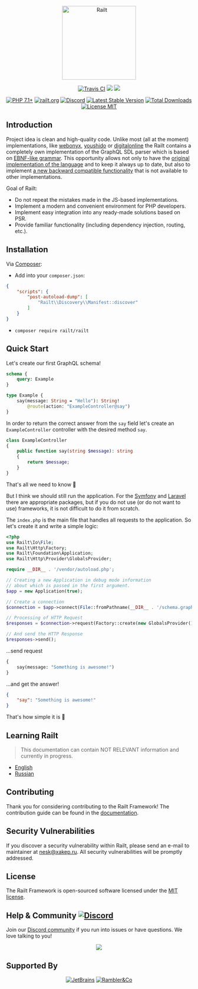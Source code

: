 <p align="center">
    <a href="https://railt.org"><img src="https://railt.org/images/logo-dark.svg" width="200" alt="Railt" /></a>
</p>
<p align="center">
    <a href="https://travis-ci.org/railt/railt"><img src="https://travis-ci.org/railt/railt.svg?branch=1.4.x" alt="Travis CI" /></a>
    <a href="https://codeclimate.com/github/railt/railt/test_coverage"><img src="https://api.codeclimate.com/v1/badges/07b06e5fc97ecbfaafb6/test_coverage" /></a>
    <a href="https://codeclimate.com/github/railt/railt/maintainability"><img src="https://api.codeclimate.com/v1/badges/07b06e5fc97ecbfaafb6/maintainability" /></a>
</p>
<p align="center">
    <a href="https://packagist.org/packages/railt/railt"><img src="https://img.shields.io/badge/PHP-7.1+-6f4ca5.svg" alt="PHP 7.1+"></a>
    <a href="https://railt.org"><img src="https://img.shields.io/badge/official-site-6f4ca5.svg" alt="railt.org"></a>
    <a href="https://discord.gg/ND7SpD4"><img src="https://img.shields.io/badge/discord-chat-6f4ca5.svg" alt="Discord"></a>
    <a href="https://packagist.org/packages/railt/railt"><img src="https://poser.pugx.org/railt/railt/version" alt="Latest Stable Version"></a>
    <a href="https://packagist.org/packages/railt/railt"><img src="https://poser.pugx.org/railt/railt/downloads" alt="Total Downloads"></a>
    <a href="https://raw.githubusercontent.com/railt/railt/1.4.x/LICENSE.md"><img src="https://poser.pugx.org/railt/railt/license" alt="License MIT"></a>
</p>

## Introduction

Project idea is clean and high-quality code.
Unlike most (all at the moment) implementations, like [webonyx](https://github.com/webonyx/graphql-php), 
[youshido](https://github.com/youshido-php/GraphQL) or [digitalonline](https://github.com/digiaonline/graphql-php) 
the Railt contains a completely own implementation of the GraphQL SDL parser 
which is based on [EBNF-like grammar](https://github.com/railt/railt/tree/1.4.x/resources/graphql). This opportunity 
allows not only to have the [original implementation of the language](https://facebook.github.io/graphql/draft/) and to 
keep it always up to date, but also to implement [a new backward compatible 
functionality](https://github.com/railt/railt/projects/1) that is not available 
to other implementations.

Goal of Railt:
- Do not repeat the mistakes made in the JS-based implementations.
- Implement a modern and convenient environment for PHP developers.
- Implement easy integration into any ready-made solutions based on PSR.
- Provide familiar functionality (including dependency injection, routing, etc.).

## Installation

Via [Composer](https://getcomposer.org/):

- Add into your `composer.json`:
```json
{
    "scripts": {
        "post-autoload-dump": [
            "Railt\\Discovery\\Manifest::discover"
        ]
    }
}
```

- `composer require railt/railt`

## Quick Start

Let's create our first GraphQL schema!

```graphql
schema {
    query: Example
}

type Example {
    say(message: String = "Hello"): String! 
        @route(action: "ExampleController@say")
}
```

In order to return the correct answer from the `say` field let's create an 
`ExampleController` controller with the desired method `say`.

```php
class ExampleController
{
    public function say(string $message): string
    {
        return $message;
    }
}
```

That's all we need to know 🚀

But I think we should still run the application. For the [Symfony](https://github.com/railt/symfony-bundle) 
and [Laravel](https://github.com/railt/laravel-provider) there are appropriate 
packages, but if you do not use (or do not want to use) frameworks, it is not 
difficult to do it from scratch.

The `index.php` is the main file that handles all requests to the application. 
So let's create it and write a simple logic:

```php
<?php
use Railt\Io\File;
use Railt\Http\Factory;
use Railt\Foundation\Application;
use Railt\Http\Provider\GlobalsProvider;

require __DIR__ . '/vendor/autoload.php';

// Creating a new Application in debug mode information
// about which is passed in the first argument.
$app = new Application(true);

// Create a connection
$connection = $app->connect(File::fromPathname(__DIR__ . '/schema.graphqls'));

// Processing of HTTP Request
$responses = $connection->request(Factory::create(new GlobalsProvider()));

// And send the HTTP Response
$responses->send();
```

...send request

```graphql
{
    say(message: "Something is awesome!")
}
```

...and get the answer!

```json
{
    "say": "Something is awesome!"
}
```

That's how simple it is 🎈

## Learning Railt

> This documentation can contain NOT RELEVANT information and currently in progress.

- [English](https://en.railt.org)
- [Russian](https://ru.railt.org)

## Contributing

Thank you for considering contributing to the Railt Framework! 
The contribution guide can be found in the [documentation](https://railt.org/docs/contributions).

## Security Vulnerabilities

If you discover a security vulnerability within Railt, please send an e-mail to maintainer 
at nesk@xakep.ru. All security vulnerabilities will be promptly addressed.

## License

The Railt Framework is open-sourced software licensed under 
the [MIT license](https://opensource.org/licenses/MIT).

## Help & Community [![Discord](https://img.shields.io/badge/discord-chat-6f4ca5.svg)](https://discord.gg/ND7SpD4)

Join our [Discord community](https://discord.gg/ND7SpD4) if you run into issues or have questions. We love talking to you!

<p align="center"><a href="https://discord.gg/ND7SpD4"><img src="https://habrastorage.org/webt/g0/bf/cf/g0bfcfxd-pjpl_gbdhjb2o-kj7u.png" /></a></p>

## Supported By

<p align="center">
    <a href="https://www.jetbrains.com/?from=Railt" target="_blank"><img src="https://habrastorage.org/webt/oc/-2/ek/oc-2eklcyr_ncszrzytmlu8_vky.png" alt="JetBrains" /></a>
    <a href="https://rambler-co.ru/" target="_blank"><img src="https://habrastorage.org/webt/wp/wu/wp/wpwuwpqpkskjfs0yjdjry5jvoog.png" alt="Rambler&Co" /></a>
</p>
